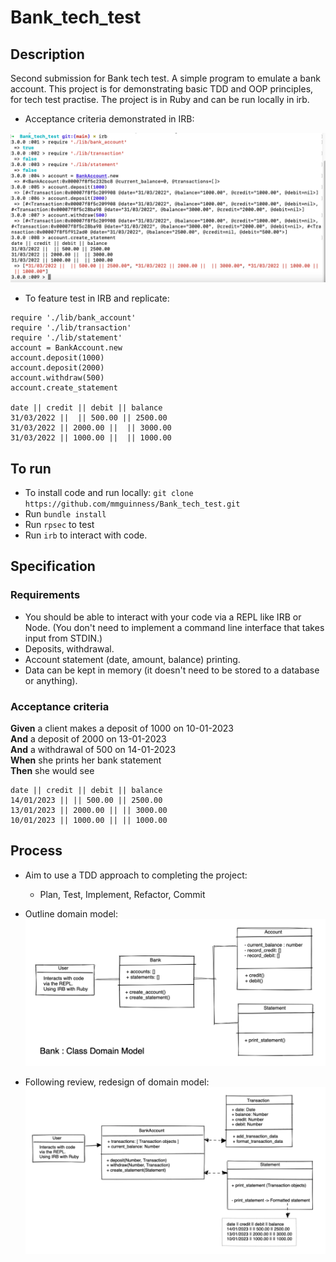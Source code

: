# Bank_tech_test

## Description
Second submission for Bank tech test. A simple program to emulate a bank account. This project is for demonstrating basic TDD and OOP principles, for tech test practise. The project is in Ruby and can be run locally in irb.

* Acceptance criteria demonstrated in IRB: 

![Diagram](images/IRB_example_04.png)

* To feature test in IRB and replicate:
```
require './lib/bank_account'
require './lib/transaction'
require './lib/statement'
account = BankAccount.new
account.deposit(1000)
account.deposit(2000)
account.withdraw(500)
account.create_statement

date || credit || debit || balance
31/03/2022 ||  || 500.00 || 2500.00
31/03/2022 || 2000.00 ||  || 3000.00
31/03/2022 || 1000.00 ||  || 1000.00
```

## To run
* To install code and run locally:
 `git clone https://github.com/mmguinness/Bank_tech_test.git`
* Run `bundle install`
* Run `rpsec` to test
* Run `irb` to interact with code.

## Specification

### Requirements

* You should be able to interact with your code via a REPL like IRB or Node.  (You don't need to implement a command line interface that takes input from STDIN.)
* Deposits, withdrawal.
* Account statement (date, amount, balance) printing.
* Data can be kept in memory (it doesn't need to be stored to a database or anything).

### Acceptance criteria

**Given** a client makes a deposit of 1000 on 10-01-2023  
**And** a deposit of 2000 on 13-01-2023  
**And** a withdrawal of 500 on 14-01-2023  
**When** she prints her bank statement  
**Then** she would see

```
date || credit || debit || balance
14/01/2023 || || 500.00 || 2500.00
13/01/2023 || 2000.00 || || 3000.00
10/01/2023 || 1000.00 || || 1000.00
```

## Process

* Aim to use a TDD approach to completing the project:
   - Plan, Test, Implement, Refactor, Commit

* Outline domain model:
![Diagram](images/Domain_model_01.png)

* Following review, redesign of domain model: 
![Diagram](images/Domain_model_06.png)

